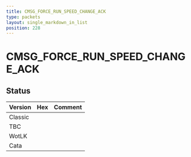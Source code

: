 ```yaml
---
title: CMSG_FORCE_RUN_SPEED_CHANGE_ACK
type: packets
layout: single_markdown_in_list
position: 228
---
```


# CMSG_FORCE_RUN_SPEED_CHANGE_ACK

## Status

Version | Hex | Comment
---------- | ---------- | ---------- 
Classic |  |  
TBC |  |  
WotLK |  |  
Cata |  |  
